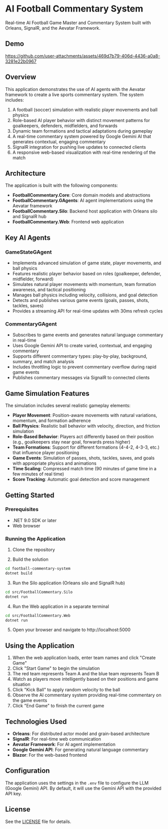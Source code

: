 # AI Football Commentary System

Real-time AI Football Game Master and Commentary System built with Orleans, SignalR, and the Aevatar Framework.

## Demo
https://github.com/user-attachments/assets/469d7b79-406d-4436-a0a8-3281e22b0967

## Overview

This application demonstrates the use of AI agents with the Aevatar framework to create a live sports commentary system. The system includes:

1. A football (soccer) simulation with realistic player movements and ball physics
2. Role-based AI player behavior with distinct movement patterns for goalkeepers, defenders, midfielders, and forwards
3. Dynamic team formations and tactical adaptations during gameplay
4. A real-time commentary system powered by Google Gemini AI that generates contextual, engaging commentary
5. SignalR integration for pushing live updates to connected clients
6. A responsive web-based visualization with real-time rendering of the match

## Architecture

The application is built with the following components:

- **FootballCommentary.Core**: Core domain models and abstractions
- **FootballCommentary.GAgents**: AI agent implementations using the Aevatar framework
- **FootballCommentary.Silo**: Backend host application with Orleans silo and SignalR hub
- **FootballCommentary.Web**: Frontend web application

## Key AI Agents

### GameStateGAgent
- Implements advanced simulation of game state, player movements, and ball physics
- Features realistic player behavior based on roles (goalkeeper, defender, midfielder, forward)
- Simulates natural player movements with momentum, team formation awareness, and tactical positioning
- Manages ball physics including velocity, collisions, and goal detection
- Detects and publishes various game events (goals, passes, shots, tackles, saves)
- Provides a streaming API for real-time updates with 30ms refresh cycles

### CommentaryGAgent
- Subscribes to game events and generates natural language commentary in real-time
- Uses Google Gemini API to create varied, contextual, and engaging commentary
- Supports different commentary types: play-by-play, background, summary, and match analysis
- Includes throttling logic to prevent commentary overflow during rapid game events
- Publishes commentary messages via SignalR to connected clients

## Game Simulation Features

The simulation includes several realistic gameplay elements:

- **Player Movement**: Position-aware movements with natural variations, momentum, and formation adherence
- **Ball Physics**: Realistic ball behavior with velocity, direction, and friction simulation
- **Role-Based Behavior**: Players act differently based on their position (e.g., goalkeepers stay near goal, forwards press higher)
- **Team Formations**: Support for different formations (4-4-2, 4-3-3, etc.) that influence player positioning
- **Game Events**: Simulation of passes, shots, tackles, saves, and goals with appropriate physics and animations
- **Time Scaling**: Compressed match time (90 minutes of game time in a few minutes of real time)
- **Score Tracking**: Automatic goal detection and score management

## Getting Started

### Prerequisites

- .NET 9.0 SDK or later
- Web browser

### Running the Application

1. Clone the repository

2. Build the solution
```bash
cd football-commentary-system
dotnet build
```

3. Run the Silo application (Orleans silo and SignalR hub)
```bash
cd src/FootballCommentary.Silo
dotnet run
```

4. Run the Web application in a separate terminal
```bash
cd src/FootballCommentary.Web
dotnet run
```

5. Open your browser and navigate to http://localhost:5000

## Using the Application

1. When the web application loads, enter team names and click "Create Game"
2. Click "Start Game" to begin the simulation
3. The red team represents Team A and the blue team represents Team B
4. Watch as players move intelligently based on their positions and game situation
5. Click "Kick Ball" to apply random velocity to the ball
6. Observe the AI commentary system providing real-time commentary on the game events
7. Click "End Game" to finish the current game

## Technologies Used

- **Orleans**: For distributed actor model and grain-based architecture
- **SignalR**: For real-time web communication
- **Aevatar Framework**: For AI agent implementation
- **Google Gemini API**: For generating natural language commentary
- **Blazor**: For the web-based frontend

## Configuration

The application uses the settings in the `.env` file to configure the LLM (Google Gemini) API. By default, it will use the Gemini API with the provided API key.

## License

See the [LICENSE](LICENSE) file for details. 
